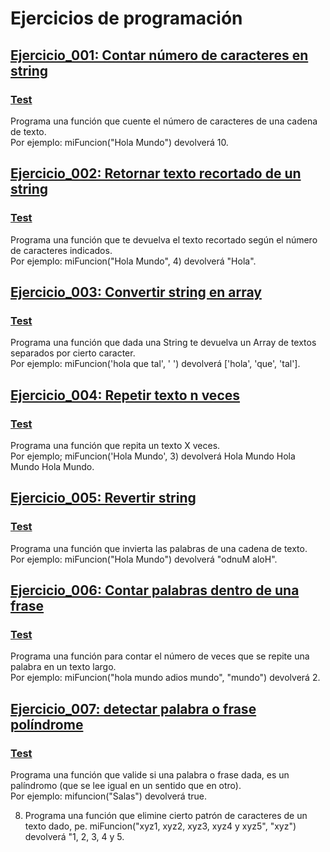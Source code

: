 # Ejercicios de programación

## [Ejercicio_001: Contar número de caracteres en string](https://github.com/clasesucatmarlon/JS_JonMircha/blob/main/programs/CountNumbersCharsString.js)
### [Test](https://github.com/clasesucatmarlon/JS_JonMircha/blob/main/tests/CountNumbersCharsString.test.js)
Programa una función que cuente el número de caracteres de una cadena de texto.  
Por ejemplo: miFuncion("Hola Mundo") devolverá 10.

## [Ejercicio_002: Retornar texto recortado de un string](https://github.com/clasesucatmarlon/JS_JonMircha/blob/main/programs/TrimCharactersOfString.js)
### [Test](https://github.com/clasesucatmarlon/JS_JonMircha/blob/main/tests/TrimCharactersOfString.test.js)
Programa una función que te devuelva el texto recortado según el número de caracteres indicados.  
Por ejemplo: miFuncion("Hola Mundo", 4) devolverá "Hola".


## [Ejercicio_003: Convertir string en array](https://github.com/clasesucatmarlon/JS_JonMircha/blob/main/programs/TransformStringToArray.js)
### [Test](https://github.com/clasesucatmarlon/JS_JonMircha/blob/main/tests/TransformStringToArray.test.js)
Programa una función que dada una String te devuelva un Array de textos separados por cierto caracter.  
Por ejemplo: miFuncion('hola que tal', ' ') devolverá ['hola', 'que', 'tal'].


## [Ejercicio_004: Repetir texto n veces](https://github.com/clasesucatmarlon/JS_JonMircha/blob/main/programs/RepeatTextNTimes.js)
### [Test](https://github.com/clasesucatmarlon/JS_JonMircha/blob/main/tests/RepeatTextNTimes.test.js)
Programa una función que repita un texto X veces.  
Por ejemplo; miFuncion('Hola Mundo', 3) devolverá Hola Mundo Hola Mundo Hola Mundo.


## [Ejercicio_005: Revertir string](https://github.com/clasesucatmarlon/JS_JonMircha/blob/main/programs/ReverseString.js)
### [Test](https://github.com/clasesucatmarlon/JS_JonMircha/blob/main/tests/ReverseString.test.js)
Programa una función que invierta las palabras de una cadena de texto.  
Por ejemplo: miFuncion("Hola Mundo") devolverá "odnuM aloH".



## [Ejercicio_006: Contar palabras dentro de una frase](https://github.com/clasesucatmarlon/JS_JonMircha/blob/main/programs/CountWordsRepeatIntoPhrase.js)
### [Test](https://github.com/clasesucatmarlon/JS_JonMircha/blob/main/tests/CountWordsRepeatIntoPhrase.test.js)
Programa una función para contar el número de veces que se repite una palabra en un texto largo.  
Por ejemplo: miFuncion("hola mundo adios mundo", "mundo") devolverá 2.


## [Ejercicio_007: detectar palabra o frase políndrome](https://github.com/clasesucatmarlon/JS_JonMircha/blob/main/programs/DeterminePalindrome.js)
### [Test](https://github.com/clasesucatmarlon/JS_JonMircha/blob/main/tests/DeterminePalindrome.test.js)
Programa una función que valide si una palabra o frase dada, es un palíndromo (que se lee igual en un sentido que en otro).  
Por ejemplo: mifuncion("Salas") devolverá true.


8) Programa una función que elimine cierto patrón de caracteres de un texto dado, pe. miFuncion("xyz1, xyz2, xyz3, xyz4 y xyz5", "xyz") devolverá  "1, 2, 3, 4 y 5.